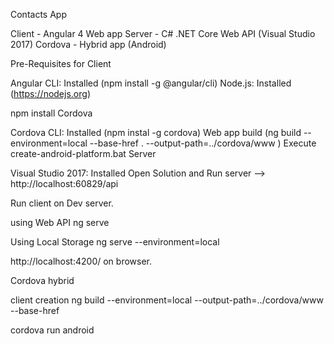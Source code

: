 
Contacts App

Client - Angular 4 Web app
Server - C# .NET Core Web API (Visual Studio 2017)
Cordova - Hybrid app (Android)

Pre-Requisites for Client

Angular CLI: Installed (npm install -g @angular/cli)
Node.js: Installed (https://nodejs.org)

npm install
Cordova

Cordova CLI: Installed (npm instal -g cordova)
Web app build (ng build --environment=local --base-href . --output-path=../cordova/www )
Execute create-android-platform.bat
Server

Visual Studio 2017: Installed
Open Solution and Run server
--> http://localhost:60829/api

Run client on Dev server.

using Web API
ng serve

Using Local Storage 
ng serve --environment=local

http://localhost:4200/ on browser.

Cordova hybrid

client creation
ng build --environment=local --output-path=../cordova/www --base-href 

cordova run android
